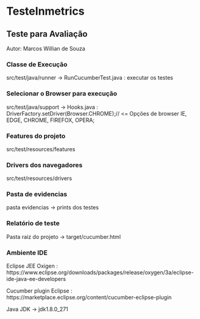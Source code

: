 # TesteInmetrics

## Teste para Avaliação
<p>Autor: Marcos Willian de Souza</p>

### Classe de Execução
<p>src/test/java/runner -> RunCucumberTest.java : executar os testes</p>

### Selecionar o Browser para execução
<p>src/test/java/support -> Hooks.java : DriverFactory.setDriver(Browser.CHROME);// <= Opções de browser IE, EDGE, CHROME, FIREFOX, OPERA; </p>
  
### Features do projeto
<p>src/test/resources/features</p>

### Drivers dos navegadores
<p>src/test/resources/drivers</p>

### Pasta de evidencias
<p>pasta evidencias -> prints dos testes</p>

### Relatório de teste
<p>Pasta raiz do projeto -> target/cucumber.html</p>

### Ambiente IDE
<p>Eclipse JEE Oxigen : https://www.eclipse.org/downloads/packages/release/oxygen/3a/eclipse-ide-java-ee-developers</p>
<p>Cucumber plugin Eclipse : https://marketplace.eclipse.org/content/cucumber-eclipse-plugin</p>
<p>Java JDK -> jdk1.8.0_271</p>
